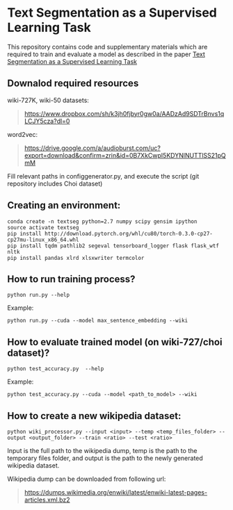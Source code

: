 # Text Segmentation as a Supervised Learning Task

This repository contains code and supplementary materials which are required to train and evaluate a model as described in the paper [Text Segmentation as a Supervised Learning Task](https://arxiv.org/abs/1803.09337)

## Downalod required resources

wiki-727K, wiki-50 datasets:
>  https://www.dropbox.com/sh/k3jh0fjbyr0gw0a/AADzAd9SDTrBnvs1qLCJY5cza?dl=0

word2vec:
>  https://drive.google.com/a/audioburst.com/uc?export=download&confirm=zrin&id=0B7XkCwpI5KDYNlNUTTlSS21pQmM



Fill relevant paths in configgenerator.py, and execute the script (git repository includes Choi dataset)

## Creating an environment:

    conda create -n textseg python=2.7 numpy scipy gensim ipython 
    source activate textseg
    pip install http://download.pytorch.org/whl/cu80/torch-0.3.0-cp27-cp27mu-linux_x86_64.whl 
    pip install tqdm pathlib2 segeval tensorboard_logger flask flask_wtf nltk
    pip install pandas xlrd xlsxwriter termcolor

## How to run training process?

    python run.py --help

Example:

    python run.py --cuda --model max_sentence_embedding --wiki 

## How to evaluate trained model (on wiki-727/choi dataset)?

    python test_accuracy.py  --help

Example:

    python test_accuracy.py --cuda --model <path_to_model> --wiki



## How to create a new wikipedia dataset:
    python wiki_processor.py --input <input> --temp <temp_files_folder> --output <output_folder> --train <ratio> --test <ratio>

Input is the full path to the wikipedia dump, temp is the path to the temporary files folder, and output is the path to the newly generated wikipedia dataset.

Wikipedia dump can be downloaded from following url:

> https://dumps.wikimedia.org/enwiki/latest/enwiki-latest-pages-articles.xml.bz2



